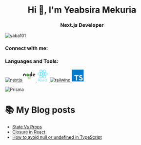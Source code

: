 <h1 align="center">Hi 👋, I'm Yeabsira Mekuria</h1>
<h3 align="center">Next.js Developer</h3>

<p align="left"> <img src="https://komarev.com/ghpvc/?username=yaba101&label=Profile%20views&color=0e75b6&style=flat" alt="yaba101" /> </p>

<h3 align="left">Connect with me:</h3>
<p align="left">
</p>

<h3 align="left">Languages and Tools:</h3>
<p align="left"> <a href="https://nextjs.org/" target="_blank" rel="noreferrer"> <img src="https://cdn.worldvectorlogo.com/logos/nextjs-2.svg" alt="nextjs" width="40" height="40"/> </a> <a href="https://nodejs.org" target="_blank" rel="noreferrer"> <img src="https://raw.githubusercontent.com/devicons/devicon/master/icons/nodejs/nodejs-original-wordmark.svg" alt="nodejs" width="40" height="40"/> </a> <a href="https://reactjs.org/" target="_blank" rel="noreferrer"> <img src="https://raw.githubusercontent.com/devicons/devicon/master/icons/react/react-original-wordmark.svg" alt="react" width="40" height="40"/> </a> <a href="https://tailwindcss.com/" target="_blank" rel="noreferrer"> <img src="https://www.vectorlogo.zone/logos/tailwindcss/tailwindcss-icon.svg" alt="tailwind" width="40" height="40"/> </a> <a href="https://www.typescriptlang.org/" target="_blank" rel="noreferrer"> <img src="https://raw.githubusercontent.com/devicons/devicon/master/icons/typescript/typescript-original.svg" alt="typescript" width="40" height="40"/> </a> </p>

![Prisma](https://img.shields.io/badge/Prisma-3982CE?style=for-the-badge&logo=Prisma&logoColor=white)

# 📚 My Blog posts

+ [State Vs Props](https://yeabsiramekuriablog.vercel.app/blog/statevsprops)
+ [Closure in React](https://yeabsiramekuriablog.vercel.app/blog/Closure%20in%20React)
+ [How to avoid null or undefined in TypeScript](https://yeabsiramekuriablog.vercel.app/blog/how-to-avoid-null-or-undefined-in-typescript-)

